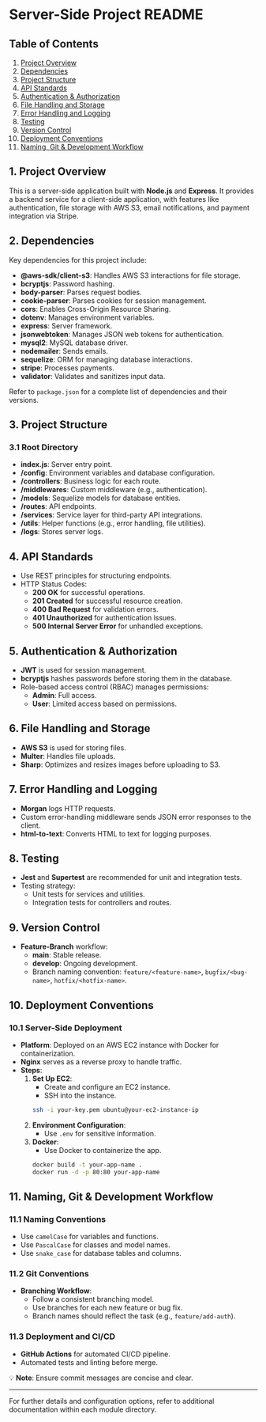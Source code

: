 
# Server-Side Project README

## Table of Contents
1. [Project Overview](#project-overview)
2. [Dependencies](#dependencies)
3. [Project Structure](#project-structure)
4. [API Standards](#api-standards)
5. [Authentication & Authorization](#authentication-and-authorization)
6. [File Handling and Storage](#file-handling-and-storage)
7. [Error Handling and Logging](#error-handling-and-logging)
8. [Testing](#testing)
9. [Version Control](#version-control)
10. [Deployment Conventions](#deployment-conventions)
11. [Naming, Git & Development Workflow](#naming-git-and-development-workflow)

## 1. Project Overview
This is a server-side application built with **Node.js** and **Express**. It provides a backend service for a client-side application, with features like authentication, file storage with AWS S3, email notifications, and payment integration via Stripe.

## 2. Dependencies
Key dependencies for this project include:
- **@aws-sdk/client-s3**: Handles AWS S3 interactions for file storage.
- **bcryptjs**: Password hashing.
- **body-parser**: Parses request bodies.
- **cookie-parser**: Parses cookies for session management.
- **cors**: Enables Cross-Origin Resource Sharing.
- **dotenv**: Manages environment variables.
- **express**: Server framework.
- **jsonwebtoken**: Manages JSON web tokens for authentication.
- **mysql2**: MySQL database driver.
- **nodemailer**: Sends emails.
- **sequelize**: ORM for managing database interactions.
- **stripe**: Processes payments.
- **validator**: Validates and sanitizes input data.

Refer to `package.json` for a complete list of dependencies and their versions.

## 3. Project Structure

### 3.1 Root Directory
- **index.js**: Server entry point.
- **/config**: Environment variables and database configuration.
- **/controllers**: Business logic for each route.
- **/middlewares**: Custom middleware (e.g., authentication).
- **/models**: Sequelize models for database entities.
- **/routes**: API endpoints.
- **/services**: Service layer for third-party API integrations.
- **/utils**: Helper functions (e.g., error handling, file utilities).
- **/logs**: Stores server logs.

## 4. API Standards
- Use REST principles for structuring endpoints.
- HTTP Status Codes:
  - **200 OK** for successful operations.
  - **201 Created** for successful resource creation.
  - **400 Bad Request** for validation errors.
  - **401 Unauthorized** for authentication issues.
  - **500 Internal Server Error** for unhandled exceptions.

## 5. Authentication & Authorization
- **JWT** is used for session management.
- **bcryptjs** hashes passwords before storing them in the database.
- Role-based access control (RBAC) manages permissions:
  - **Admin**: Full access.
  - **User**: Limited access based on permissions.

## 6. File Handling and Storage
- **AWS S3** is used for storing files.
- **Multer**: Handles file uploads.
- **Sharp**: Optimizes and resizes images before uploading to S3.

## 7. Error Handling and Logging
- **Morgan** logs HTTP requests.
- Custom error-handling middleware sends JSON error responses to the client.
- **html-to-text**: Converts HTML to text for logging purposes.

## 8. Testing
- **Jest** and **Supertest** are recommended for unit and integration tests.
- Testing strategy:
  - Unit tests for services and utilities.
  - Integration tests for controllers and routes.

## 9. Version Control
- **Feature-Branch** workflow:
  - **main**: Stable release.
  - **develop**: Ongoing development.
  - Branch naming convention: `feature/<feature-name>`, `bugfix/<bug-name>`, `hotfix/<hotfix-name>`.

## 10. Deployment Conventions

### 10.1 Server-Side Deployment
- **Platform**: Deployed on an AWS EC2 instance with Docker for containerization.
- **Nginx** serves as a reverse proxy to handle traffic.
- **Steps**:
  1. **Set Up EC2**:
      - Create and configure an EC2 instance.
      - SSH into the instance.
      ```bash
      ssh -i your-key.pem ubuntu@your-ec2-instance-ip
      ```
  2. **Environment Configuration**:
      - Use `.env` for sensitive information.
  3. **Docker**:
      - Use Docker to containerize the app.
      ```bash
      docker build -t your-app-name .
      docker run -d -p 80:80 your-app-name
      ```

## 11. Naming, Git & Development Workflow

### 11.1 Naming Conventions
- Use `camelCase` for variables and functions.
- Use `PascalCase` for classes and model names.
- Use `snake_case` for database tables and columns.

### 11.2 Git Conventions
- **Branching Workflow**:
  - Follow a consistent branching model.
  - Use branches for each new feature or bug fix.
  - Branch names should reflect the task (e.g., `feature/add-auth`).

### 11.3 Deployment and CI/CD
- **GitHub Actions** for automated CI/CD pipeline.
- Automated tests and linting before merge.

💡 **Note**: Ensure commit messages are concise and clear.

---

For further details and configuration options, refer to additional documentation within each module directory.
